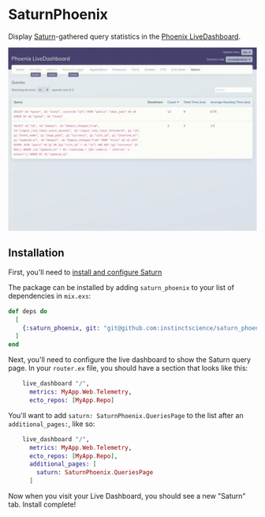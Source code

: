 # SaturnPhoenix

Display [Saturn]-gathered query statistics in the [Phoenix LiveDashboard].

![video showing the "Saturn" page in Phoenix LiveDashboard live-updating with query metrics](saturn_phoenix.gif)

## Installation

First, you'll need to [install and configure Saturn]

The package can be installed by adding `saturn_phoenix` to your list of dependencies in `mix.exs`:

```elixir
def deps do
  [
    {:saturn_phoenix, git: "git@github.com:instinctscience/saturn_phoenix"}
  ]
end
```

Next, you'll need to configure the live dashboard to show the Saturn query page.  In your `router.ex` file, you should have a section that looks like this:

```elixir
    live_dashboard "/",
      metrics: MyApp.Web.Telemetry,
      ecto_repos: [MyApp.Repo]
```

You'll want to add `saturn: SaturnPhoenix.QueriesPage` to the list after an `additional_pages:`, like so:

```elixir
    live_dashboard "/",
      metrics: MyApp.Web.Telemetry,
      ecto_repos: [MyApp.Repo],
      additional_pages: [
	    saturn: SaturnPhoenix.QueriesPage
      ]
```

Now when you visit your Live Dashboard, you should see a new "Saturn" tab.  Install complete!

[Saturn]: https://github.com/instinctscience/saturn
[Phoenix LiveDashboard]: https://hexdocs.pm/phoenix_live_dashboard/Phoenix.LiveDashboard.html
[install and configure Saturn]: https://github.com/instinctscience/saturn#installation
